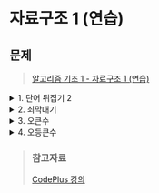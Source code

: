 # 자료구조 1 (연습)
## 문제
> [알고리즘 기초 1 - 자료구조 1 (연습)](https://www.acmicpc.net/workbook/view/3954)

<details>
<summary>1. 단어 뒤집기 2</summary>
<div markdown='1'>

- 알파벳 소문자, 숫자, 공백 특수 문자(<, >)로 이루어진 문자열 S에서 단어를 뒤집는 문제
- 태그 : <로 시작해서 >로 끝나는 문자열, 사이에는 알파벳 소문자와 공백만 있음
- 단어 : 알파벳 소문자와 숫자로만 이루어짐
- 단어와 단어 사이에는 공백 한 칸, 단어와 태그 사이에는 공백이 없음
- 단어 뒤집기와 비슷하게 풀 수 있다.
- 태그 안인지 밖인지 구분해서 뒤집을지 말지 결정해야 한다. 

1. 
```java
import java.io.*;

public class Main {
    public static void main(String[] args) throws Exception {
        BufferedReader br = new BufferedReader(new InputStreamReader(System.in));
        StringBuilder sb = new StringBuilder();
        String str = br.readLine();
        
        for (int i = 0; i<str.length();) {
            if(str.charAt(i)=='<'){
                StringBuilder tmp = new StringBuilder("<");
                int j=i+1;
                for(;j<str.length()&&str.charAt(j)!='>';j++){
                    tmp.append(str.charAt(j));
                }
                sb.append(tmp+">");
                i=j+1;
            }else {
                StringBuilder tmp = new StringBuilder();
                int j=i;
                for(;j<str.length()&&str.charAt(j)!='<'&&str.charAt(j)!=' ';j++){
                    tmp.append(str.charAt(j));
                }
                sb.append(tmp.reverse());
                if(j<str.length()&&str.charAt(j)==' '){
                    sb.append(" ");
                    j++;
                }
                i=j;
            }
        }
        System.out.println(sb);
    }
}
```
2. 
```java
import java.io.*;
import java.util.*;

public class Main {
    public static void main(String[] args) throws Exception {
        BufferedReader br = new BufferedReader(new InputStreamReader(System.in));
        String str = br.readLine();
        boolean tag = false;
        StringBuilder sb = new StringBuilder();
        ArrayDeque<Character> s = new ArrayDeque<>();

        for(int i=0;i<str.length();i++){
            char ch = str.charAt(i);
            if(ch=='<'){
                while(!s.isEmpty()){
                    sb.append(s.pop());
                }
                tag = true;
                sb.append(ch);
            }else if(ch=='>'){
                tag = false;
                sb.append(ch);
            }else if(tag){
                sb.append(ch);
            }else {
                if(ch==' '){
                    while(!s.isEmpty()){
                        sb.append(s.pop());
                    }
                    sb.append(ch);
                }else{
                    s.push(ch);
                }
            }
        }
        while(!s.isEmpty()){
            sb.append(s.pop());
        }
        System.out.println(sb);
    }
}
```
</div>
</details>

<details>
<summary>2. 쇠막대기</summary>
<div markdown='1'>

- 레이저는 여는 괄호와 닫는 괄호의 인접한 쌍'()'으로 표현된다. 또한, 모든'()'는 반드시 레이저를 표현한다.
- 쇠막대기의 왼쪽 끝은 여는 괄호 '('로, 오른쪽 끝은 닫힌 괄호')'로 표현된다.
- 올바른 괄호 문자열과 비슷하게 풀 수 있다.
- ()가 나올 때 마다 스택에 들어있는 (의 개수를 세어준다.
- 그런데, )가 나왔을 때, 이것이 레이저인지 쇠막대기인지 구분을 해줘야 한다.
- 스택에 (의 인덱스를 넣어서 인덱스가 1차이 나는지 확인해야 한다.
```java
import java.io.*;
import java.util.*;

public class Main {
    public static void main(String[] args) throws Exception {
        BufferedReader br = new BufferedReader(new InputStreamReader(System.in));
        String str = br.readLine();
        Stack<Character> s = new Stack<>();
        int result = 0;
        for(int i=0;i<str.length();i++){
            if(str.charAt(i)=='('){
                if(str.charAt(i+1)==')'){
                    result += s.size();
                    i++;
                }else{
                    s.push('(');
                }
            }else{
                s.pop();
                result++;
            }
        }
        System.out.println(result);
    }
}
```
</div>
</details>

<details>
<summary>3. 오큰수</summary>
<div markdown='1'>

- 크기가 N인 수열 A = A1, A2, A3, ... , AN이 있고, 각 원소 Ai의 오큰수 NGE(i)를 구하려고 한다.
- Ai의 오큰수는 오른쪽에 있으면서 Ai보다 큰 수 중에서 가장 왼쪽에 있는 수를 의미한다. 그러한 수가 없는 경우에 오큰수는 -1 이다.
- 각각의 수 Aj에 대해서, Aj가 오큰수인 Ai를 찾는 방법이 있다.(i < j)
- 오큰수를 찾지 못한 수를 스택에 넣는다면, 스택에는 top에 있는 수가 가장 작은 내림차순처럼 저장되게 된다.

```java
import java.io.*;
import java.util.*;

public class Main {
    public static void main(String[] args) throws Exception {
        BufferedReader br = new BufferedReader(new InputStreamReader(System.in));
        StringBuilder sb = new StringBuilder();
        Stack<Integer> s = new Stack<>();

        int n = Integer.parseInt(br.readLine());
        StringTokenizer stk = new StringTokenizer(br.readLine());

        int[] ary = new int[n+1];
        int[] result = new int[n+1];
        for(int i =0;i<n;i++){
            ary[i]=Integer.parseInt(stk.nextToken());
        }
        for(int i=0;i<n;i++){
            if (!s.empty()) {
                if (ary[s.peek()] < ary[i]) {
                    while (!s.isEmpty() && ary[s.peek()] < ary[i]) {
                        result[s.pop()] = ary[i];
                    }
                }
            }
            s.push(i);
        }
        while(!s.isEmpty()){
            result[s.pop()]=-1;
        }
        for(int i=0;i<n;i++){
            sb.append(result[i]+" ");
        }
        System.out.println(sb);
    }
}
```
</div>
</details>

<details>
<summary>4. 오등큰수</summary>
<div markdown='1'>

- 크기가 N인 수열 A = A1, A2, A3, ... , AN이 있고, 각 원소 Ai의 오등큰수 NGF(i)를 구하려고 한다.
- F(Ai) = Ai가 수열 A에서 등장한 횟수
- Ai의 오등큰수는 오른쪽에 있으면서 F(Ai)보다 등장한 횟수가 큰 수 중에서 가장 왼쪽에 있는 수를 의미한다. 그러한 수가 없는 경우에 오등큰수는 -1 이다.
- 오큰수와 같은 방법으로 풀 수 있다.
- 수의 크기 대신 등장 횟수를 비교하는 방식으로 구현하면 된다.

```java
import java.io.*;
import java.util.*;

public class Main {
    public static void main(String[] args) throws Exception {
        BufferedReader br = new BufferedReader(new InputStreamReader(System.in));
        StringBuilder sb = new StringBuilder();

        Stack<Integer> s = new Stack<>();

        int n = Integer.parseInt(br.readLine());
        StringTokenizer stk = new StringTokenizer(br.readLine());
        int[] cnt = new int[1000001];
        int[] ary = new int[1000001];
        int[] result = new int[1000001];

        for(int i=0;i<n;i++){
            int tmp = Integer.parseInt(stk.nextToken());
            cnt[tmp]++;
            ary[i]=tmp;
        }
        for(int i=0;i<n;i++){
            if(!s.isEmpty()){
                if (cnt[ary[s.peek()]] < cnt[ary[i]]) {
                    while(!s.isEmpty()&&cnt[ary[s.peek()]] < cnt[ary[i]]){
                        result[s.pop()] = ary[i];
                    }
                }
            }
            s.push(i);
        }
        while(!s.isEmpty()){
            result[s.pop()]=-1;
        }
        for(int i=0;i<n;i++){
            sb.append(result[i]+" ");
        }
        System.out.println(sb);
    }
}
```
</div>
</details>

> ### 참고자료
> [CodePlus 강의](https://code.plus/course/41)  
